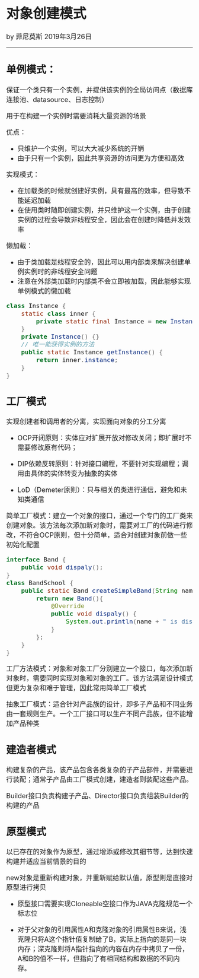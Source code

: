 <font size="4">

# 对象创建模式

by 菲尼莫斯 2019年3月26日

---

## 单例模式：

保证一个类只有一个实例，并提供该实例的全局访问点（数据库连接池、datasource、日志控制）

用于在构建一个实例时需要消耗大量资源的场景

优点：
* 只维护一个实例，可以大大减少系统的开销
* 由于只有一个实例，因此共享资源的访问更为方便和高效

实现模式：
* 在加载类的时候就创建好实例，具有最高的效率，但导致不能延迟加载
* 在使用类时随即创建实例，并只维护这一个实例，由于创建实例的过程会导致非线程安全，因此会在创建时降低并发效率

懒加载：
* 由于类加载是线程安全的，因此可以用内部类来解决创建单例实例时的非线程安全问题
* 注意在外部类加载时内部类不会立即被加载，因此能够实现单例模式的懒加载

```java
class Instance {
    static class inner {
        private static final Instance = new Instance();
    }
    private Instance() {}
    // 唯一能获得实例的方法
    public static Instance getInstance() {
        return inner.instance;
    }
}
```

## 工厂模式

实现创建者和调用者的分离，实现面向对象的分工分离

* OCP开闭原则：实体应对扩展开放对修改关闭；即扩展时不需要修改原有代码；

* DIP依赖反转原则：针对接口编程，不要针对实现编程；调用由具体的实体转变为抽象的实体

* LoD（Demeter原则）：只与相关的类进行通信，避免和未知类通信

简单工厂模式：建立一个对象的接口，通过一个专门的工厂类来创建对象。该方法每次添加新对象时，需要对工厂的代码进行修改，不符合OCP原则，但十分简单，适合对创建对象前做一些初始化配置

```java
interface Band {
    public void dispaly();
}
class BandSchool {
    public static Band createSimpleBand(String name) {
        return new Band(){
            @Override
            public void dispaly() {
                System.out.println(name + " is displaying");
            }
        };
    }
}

```

工厂方法模式：对象和对象工厂分别建立一个接口，每次添加新对象时，需要同时实现对象和对象的工厂。该方法满足设计模式但更为复杂和难于管理，因此常用简单工厂模式


抽象工厂模式：适合针对产品族的设计，即多子产品和不同业务由一套规则生产。一个工厂接口可以生产不同产品族，但不能增加产品种类

## 建造者模式

构建复杂的产品，该产品包含各类复杂的子产品部件，并需要进行装配；通常子产品由工厂模式创建，建造者则装配这些产品。

Builder接口负责构建子产品、Director接口负责组装Builder的构建的产品

## 原型模式

以已存在的对象作为原型，通过增添或修改其细节等，达到快速构建并适应当前情景的目的

new对象是重新构建对象，并重新赋给默认值，原型则是直接对原型进行拷贝

* 原型接口需要实现Cloneable空接口作为JAVA克隆规范一个标志位

* 对于父对象的引用属性A和克隆对象的引用属性B来说，浅克隆只将A这个指针值复制给了B，实际上指向的是同一块内存；深克隆则将A指针指向的内容在内存中拷贝了一份，A和B的值不一样，但指向了有相同结构和数据的不同内存。


</font>
